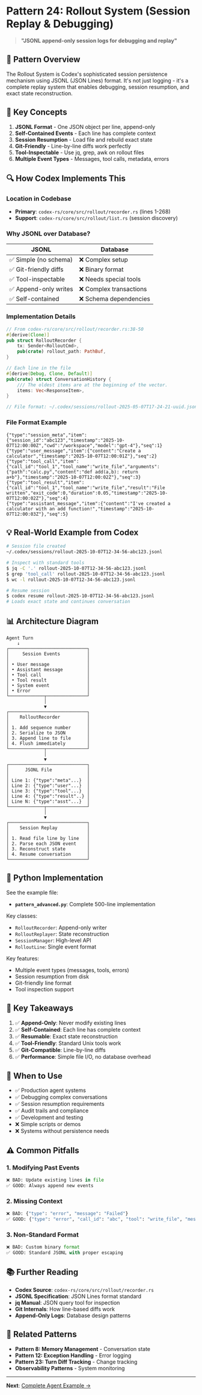 # Pattern 24: Rollout System (Session Replay & Debugging)

> **"JSONL append-only session logs for debugging and replay"**

## 📖 Pattern Overview

The Rollout System is Codex's sophisticated session persistence mechanism using JSONL (JSON Lines) format. It's not just logging - it's a complete replay system that enables debugging, session resumption, and exact state reconstruction.

## 🎯 Key Concepts

1. **JSONL Format** - One JSON object per line, append-only
2. **Self-Contained Events** - Each line has complete context
3. **Session Resumption** - Load file and rebuild exact state
4. **Git-Friendly** - Line-by-line diffs work perfectly
5. **Tool-Inspectable** - Use jq, grep, awk on rollout files
6. **Multiple Event Types** - Messages, tool calls, metadata, errors

## 🔍 How Codex Implements This

### Location in Codebase
- **Primary**: `codex-rs/core/src/rollout/recorder.rs` (lines 1-268)
- **Support**: `codex-rs/core/src/rollout/list.rs` (session discovery)

### Why JSONL over Database?

| JSONL | Database |
|-------|----------|
| ✅ Simple (no schema) | ❌ Complex setup |
| ✅ Git-friendly diffs | ❌ Binary format |
| ✅ Tool-inspectable | ❌ Needs special tools |
| ✅ Append-only writes | ❌ Complex transactions |
| ✅ Self-contained | ❌ Schema dependencies |

### Implementation Details

```rust
// From codex-rs/core/src/rollout/recorder.rs:38-50
#[derive(Clone)]
pub struct RolloutRecorder {
    tx: Sender<RolloutCmd>,
    pub(crate) rollout_path: PathBuf,
}

// Each line in the file
#[derive(Debug, Clone, Default)]
pub(crate) struct ConversationHistory {
    /// The oldest items are at the beginning of the vector.
    items: Vec<ResponseItem>,
}

// File format: ~/.codex/sessions/rollout-2025-05-07T17-24-21-uuid.jsonl
```

### File Format Example

```jsonl
{"type":"session_meta","item":{"session_id":"abc123","timestamp":"2025-10-07T12:00:00Z","cwd":"/workspace","model":"gpt-4"},"seq":1}
{"type":"user_message","item":{"content":"Create a calculator","timestamp":"2025-10-07T12:00:01Z"},"seq":2}
{"type":"tool_call","item":{"call_id":"tool_1","tool_name":"write_file","arguments":{"path":"calc.py","content":"def add(a,b): return a+b"},"timestamp":"2025-10-07T12:00:02Z"},"seq":3}
{"type":"tool_result","item":{"call_id":"tool_1","tool_name":"write_file","result":"File written","exit_code":0,"duration":0.05,"timestamp":"2025-10-07T12:00:02Z"},"seq":4}
{"type":"assistant_message","item":{"content":"I've created a calculator with an add function!","timestamp":"2025-10-07T12:00:03Z"},"seq":5}
```

## 💡 Real-World Example from Codex

```bash
# Session file created
~/.codex/sessions/rollout-2025-10-07T12-34-56-abc123.jsonl

# Inspect with standard tools
$ jq -C '.' rollout-2025-10-07T12-34-56-abc123.jsonl
$ grep 'tool_call' rollout-2025-10-07T12-34-56-abc123.jsonl
$ wc -l rollout-2025-10-07T12-34-56-abc123.jsonl

# Resume session
$ codex resume rollout-2025-10-07T12-34-56-abc123.jsonl
# Loads exact state and continues conversation
```

## 📊 Architecture Diagram

```
Agent Turn
    ↓
┌─────────────────────────────┐
│     Session Events          │
│                             │
│ • User message              │
│ • Assistant message         │
│ • Tool call                 │
│ • Tool result               │
│ • System event              │
│ • Error                     │
└─────────────┬───────────────┘
              │
              ▼
┌─────────────────────────────┐
│    RolloutRecorder          │
│                             │
│ 1. Add sequence number      │
│ 2. Serialize to JSON        │
│ 3. Append line to file      │
│ 4. Flush immediately        │
└─────────────┬───────────────┘
              │
              ▼
┌─────────────────────────────┐
│      JSONL File             │
│                             │
│ Line 1: {"type":"meta"...}  │
│ Line 2: {"type":"user"...}  │
│ Line 3: {"type":"tool"...}  │
│ Line 4: {"type":"result"..} │
│ Line N: {"type":"asst"...}  │
└─────────────┬───────────────┘
              │
              ▼
┌─────────────────────────────┐
│    Session Replay           │
│                             │
│ 1. Read file line by line   │
│ 2. Parse each JSON event    │
│ 3. Reconstruct state        │
│ 4. Resume conversation      │
└─────────────────────────────┘
```

## 🐍 Python Implementation

See the example file:
- **`pattern_advanced.py`**: Complete 500-line implementation

Key classes:
- `RolloutRecorder`: Append-only writer
- `RolloutReplayer`: State reconstruction
- `SessionManager`: High-level API
- `RolloutLine`: Single event format

Key features:
- Multiple event types (messages, tools, errors)
- Session resumption from disk
- Git-friendly line format
- Tool inspection support

## 🔑 Key Takeaways

1. ✅ **Append-Only**: Never modify existing lines
2. ✅ **Self-Contained**: Each line has complete context
3. ✅ **Resumable**: Exact state reconstruction
4. ✅ **Tool-Friendly**: Standard Unix tools work
5. ✅ **Git-Compatible**: Line-by-line diffs
6. ✅ **Performance**: Simple file I/O, no database overhead

## 🚀 When to Use

- ✅ Production agent systems
- ✅ Debugging complex conversations
- ✅ Session resumption requirements
- ✅ Audit trails and compliance
- ✅ Development and testing
- ❌ Simple scripts or demos
- ❌ Systems without persistence needs

## ⚠️ Common Pitfalls

### 1. Modifying Past Events
```python
❌ BAD: Update existing lines in file
✅ GOOD: Always append new events
```

### 2. Missing Context
```python
❌ BAD: {"type": "error", "message": "Failed"}
✅ GOOD: {"type": "error", "call_id": "abc", "tool": "write_file", "message": "Permission denied", "timestamp": "..."}
```

### 3. Non-Standard Format
```python
❌ BAD: Custom binary format
✅ GOOD: Standard JSONL with proper escaping
```

## 📚 Further Reading

- **Codex Source**: `codex-rs/core/src/rollout/recorder.rs`
- **JSONL Specification**: JSON Lines format standard
- **jq Manual**: JSON query tool for inspection
- **Git Internals**: How line-based diffs work
- **Append-Only Logs**: Database design patterns

## 🔗 Related Patterns

- **Pattern 8: Memory Management** - Conversation state
- **Pattern 12: Exception Handling** - Error logging
- **Pattern 23: Turn Diff Tracking** - Change tracking
- **Observability Patterns** - System monitoring

---

**Next**: [Complete Agent Example →](../complete-agent-example/README.mdREADME.md)
